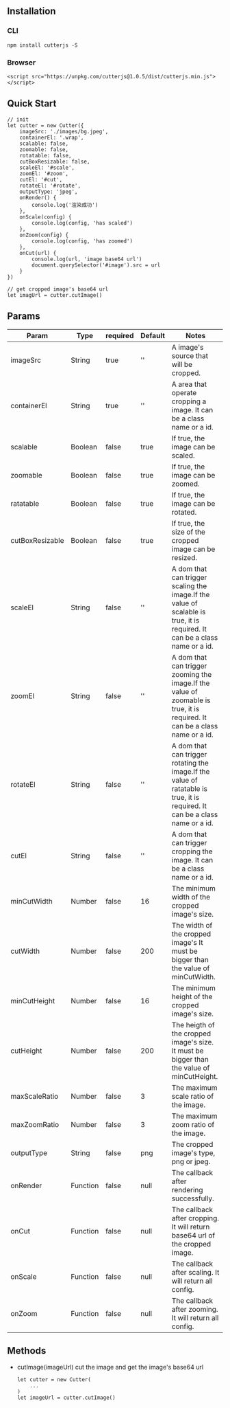 
## Installation
### CLI
```
npm install cutterjs -S
```
### Browser

```
<script src="https://unpkg.com/cutterjs@1.0.5/dist/cutterjs.min.js"></script>
```

## Quick Start
```
// init
let cutter = new Cutter({
    imageSrc: './images/bg.jpeg',
    containerEl: '.wrap',
    scalable: false,
    zoomable: false,
    rotatable: false,
    cutBoxResizable: false,
    scaleEl: '#scale',
    zoomEl: '#zoom',
    cutEl: '#cut',
    rotateEl: '#rotate',
    outputType: 'jpeg',
    onRender() {
        console.log('渲染成功')
    },
    onScale(config) {
        console.log(config, 'has scaled')
    },
    onZoom(config) {
        console.log(config, 'has zoomed')
    },
    onCut(url) {
        console.log(url, 'image base64 url')
        document.querySelector('#image').src = url
    }
})

// get cropped image's base64 url
let imagUrl = cutter.cutImage()
```

## Params
Param|Type|required|Default|Notes
---|---|---|---|---
imageSrc|String|true|''|A image's source that will be cropped.
containerEl|String|true|''|A area that operate cropping a image. It can be a class name or a id.
scalable|Boolean|false|true|If true, the image can be scaled.
zoomable|Boolean|false|true|If true, the image can be zoomed.
ratatable|Boolean|false|true|If true, the image can be rotated.
cutBoxResizable|Boolean|false|true|If true, the size of the cropped image can be resized.
scaleEl|String|false|''|A dom that can trigger scaling the image.If the value of scalable is true, it is required. It can be a class name or a id.
zoomEl|String|false|''|A dom that can trigger zooming the image.If the value of zoomable is true, it is required. It can be a class name or a id.
rotateEl|String|false|''|A dom that can trigger rotating the image.If the value of ratatable is true, it is required. It can be a class name or a id.
cutEl|String|false|''|A dom that can trigger cropping the image. It can be a class name or a id.
minCutWidth|Number|false|16|The minimum width of the cropped image's size.
cutWidth|Number|false|200|The width of the cropped image's  It must be bigger than the value of minCutWidth.
minCutHeight|Number|false|16|The minimum height of the cropped image's size.
cutHeight|Number|false|200|The heigth of the cropped image's size. It must be bigger than the value of minCutHeight.
maxScaleRatio|Number|false|3|The maximum scale ratio of the image.
maxZoomRatio|Number|false|3|The maximum zoom ratio of the image.
outputType|String|false|png|The cropped image's type, png or jpeg.
onRender|Function|false|null|The callback after rendering successfully.
onCut|Function|false|null|The callback after cropping. It will return base64 url of the cropped image.
onScale|Function|false|null|The callback after scaling. It will return all config.
onZoom|Function|false|null|The callback after zooming. It will return all config.

## Methods
- cutImage(imageUrl)
    cut the image and get the image's base64 url
    ```
    let cutter = new Cutter(
        ...
    )
    let imageUrl = cutter.cutImage()
    ```
